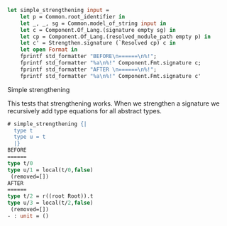 ```ocaml
let simple_strengthening input =
    let p = Common.root_identifier in
    let _, _, sg = Common.model_of_string input in
    let c = Component.Of_Lang.(signature empty sg) in
    let cp = Component.Of_Lang.(resolved_module_path empty p) in
    let c' = Strengthen.signature (`Resolved cp) c in
    let open Format in
    fprintf std_formatter "BEFORE\n======\n%!";
    fprintf std_formatter "%a\n%!" Component.Fmt.signature c;
    fprintf std_formatter "AFTER \n======\n%!";
    fprintf std_formatter "%a\n%!" Component.Fmt.signature c'
```

Simple strengthening

This tests that strengthening works. When we strengthen a signature we recursively add
type equations for all abstract types.

```ocaml
# simple_strengthening {|
  type t
  type u = t
  |}
BEFORE
======
type t/0
type u/1 = local(t/0,false)
 (removed=[])
AFTER
======
type t/2 = r((root Root)).t
type u/3 = local(t/2,false)
 (removed=[])
- : unit = ()
```
